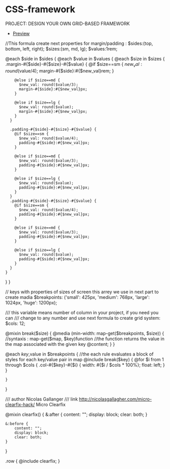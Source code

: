 # CSS-framework
PROJECT: DESIGN YOUR OWN GRID-BASED FRAMEWORK
- [Preview](https://anna-myzukina.github.io/CSS-framework/)

//This formula create next properties for margin/padding : 
$sides:(top, bottom, left, right);
$sizes:(sm, md, lg);
$values:1rem;

@each $side in $sides {
  @each $value in $values {
    @each $size in $sizes {
      .margin-#{$side}-#{$size}-#{$value} {
        @if $size==sm {
          $new_val: round($value/4);
          margin-#{$side}:#{$new_val}rem;
        }

        @else if $size==md {
          $new_val: round($value/3);
          margin-#{$side}:#{$new_val}px;
        }

        @else if $size==lg {
          $new_val: round($value);
          margin-#{$side}:#{$new_val}px;
        }
      }

      .padding-#{$side}-#{$size}-#{$value} {
        @if $size==sm {
          $new_val: round($value/4);
          padding-#{$side}:#{$new_val}px;
        }

        @else if $size==md {
          $new_val: round($value/3);
          padding-#{$side}:#{$new_val}px;
        }

        @else if $size==lg {
          $new_val: round($value);
          padding-#{$side}:#{$new_val}px;
        }
      }
      .padding-#{$side}-#{$size}-#{$value} {
        @if $size==sm {
          $new_val: round($value/4);
          padding-#{$side}:#{$new_val}px;
        }

        @else if $size==md {
          $new_val: round($value/3);
          padding-#{$side}:#{$new_val}px;
        }

        @else if $size==lg {
          $new_val: round($value);
          padding-#{$side}:#{$new_val}px;
        }
      }
    }
  }
}



// keys with properties of sizes of screen this arrey we use in next part to create madia
$breakpoints: ('small': 425px,
    'medium': 768px,
    'large': 1024px,
    'huge': 1200px);

/// this variable means number of column in your project, if you need you can
///  change to any number and use next formula to create grid system:
$cols: 12;

@mixin break($size) {
    @media (min-width: map-get($breakpoints, $size)) {  //syntaxis : map-get($map, $key)function 
        //the function returns the value in the map associated with the given key
        @content;
    }
}

@each $key,$value in $breakpoints { //the each rule evaluates a block of styles for each key/value pair in map
    @include break($key) {
        @for $i from 1 through $cols {
            .col-#{$key}-#{$i} {
                width: #{$i / $cols * 100%};
                float: left;
            }
        }

    }
}

/// author Nicolas Gallanger
/// link http://nicolasgallagher.com/micro-clearfix-hack/ Micro Clearfix

@mixin clearfix() {
    &:after {
        content: "";
        display: block;
        clear: both;
    }

    &:before {
        content: "";
        display: block;
        clear: both;
    }

}

.row {
    @include clearfix;
}
